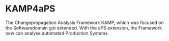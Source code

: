 # KAMP4aPS

The Changepropagation Analysis Framework KAMP, which was focused on the Softwaredomain got extended. With the aPS extension, 
the Framework now can analyse automated Production Systems.
